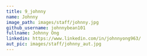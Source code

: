 ```yaml
---
title: 9_johnny
name: Johnny
image_path: images/staff/johnny.jpg
github_username: johnnybean101
fullname: Johnny Ong
linkedin: https://www.linkedin.com/in/johnnyong963/
aut_pic: images/staff/johnny_aut.jpg
---
```


